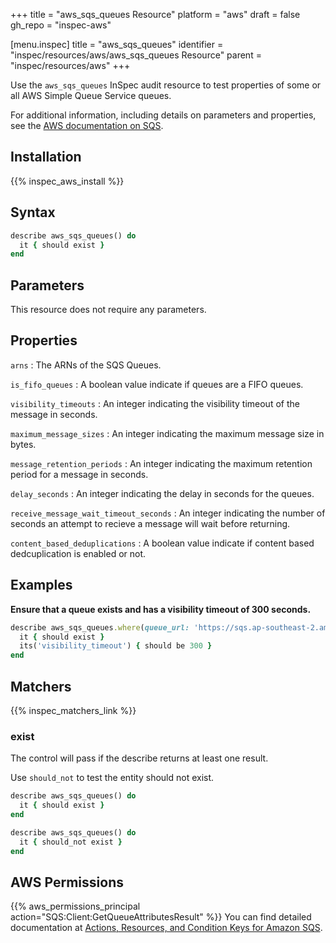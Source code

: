 +++
title = "aws_sqs_queues Resource"
platform = "aws"
draft = false
gh_repo = "inspec-aws"

[menu.inspec]
title = "aws_sqs_queues"
identifier = "inspec/resources/aws/aws_sqs_queues Resource"
parent = "inspec/resources/aws"
+++

Use the `aws_sqs_queues` InSpec audit resource to test properties of some or  all AWS Simple Queue Service queues.

For additional information, including details on parameters and properties, see the [AWS documentation on SQS](https://docs.aws.amazon.com/AWSSimpleQueueService/latest/SQSDeveloperGuide/welcome.html).

## Installation

{{% inspec_aws_install %}}

## Syntax

```ruby
describe aws_sqs_queues() do
  it { should exist }
end
```


## Parameters

This resource does not require any parameters.

## Properties

`arns`
: The ARNs of the SQS Queues.

`is_fifo_queues`
: A boolean value indicate if queues are a FIFO queues.

`visibility_timeouts`
: An integer indicating the visibility timeout of the message in seconds.

`maximum_message_sizes`
: An integer indicating the maximum message size in bytes.

`message_retention_periods`
: An integer indicating the maximum retention period for a message in seconds.

`delay_seconds`
: An integer indicating the delay in seconds for the queues.

`receive_message_wait_timeout_seconds`
: An integer indicating the number of seconds an attempt to recieve a message will wait before returning.

`content_based_deduplications`
: A boolean value indicate if content based dedcuplication is enabled or not.

## Examples

**Ensure that a queue exists and has a visibility timeout of 300 seconds.**

```ruby
describe aws_sqs_queues.where(queue_url: 'https://sqs.ap-southeast-2.amazonaws.com/1212121/MyQueue') do
  it { should exist }
  its('visibility_timeout') { should be 300 }
end
```

## Matchers

{{% inspec_matchers_link %}}

### exist

The control will pass if the describe returns at least one result.

Use `should_not` to test the entity should not exist.

```ruby
describe aws_sqs_queues() do
  it { should exist }
end
```

```ruby
describe aws_sqs_queues() do
  it { should_not exist }
end
```

## AWS Permissions

{{% aws_permissions_principal action="SQS:Client:GetQueueAttributesResult" %}}
You can find detailed documentation at [Actions, Resources, and Condition Keys for Amazon SQS](https://docs.aws.amazon.com/AWSSimpleQueueService/latest/SQSDeveloperGuide/sqs-using-identity-based-policies.html).
